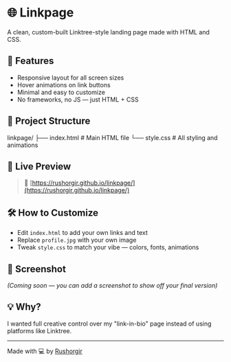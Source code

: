 # 🌐 Linkpage

A clean, custom-built Linktree-style landing page made with HTML and CSS.

## 🚀 Features

- Responsive layout for all screen sizes
- Hover animations on link buttons
- Minimal and easy to customize
- No frameworks, no JS — just HTML + CSS

## 📁 Project Structure
linkpage/
├── index.html     # Main HTML file
└── style.css      # All styling and animations

## 🧪 Live Preview

> 🔗 [https://rushorgir.github.io/linkpage/](https://rushorgir.github.io/linkpage/)

## 🛠 How to Customize

- Edit `index.html` to add your own links and text
- Replace `profile.jpg` with your own image
- Tweak `style.css` to match your vibe — colors, fonts, animations

## 📸 Screenshot

_(Coming soon — you can add a screenshot to show off your final version)_

## 💡 Why?

I wanted full creative control over my "link-in-bio" page instead of using platforms like Linktree.

---

Made with 💻 by [Rushorgir](https://github.com/Rushorgir)